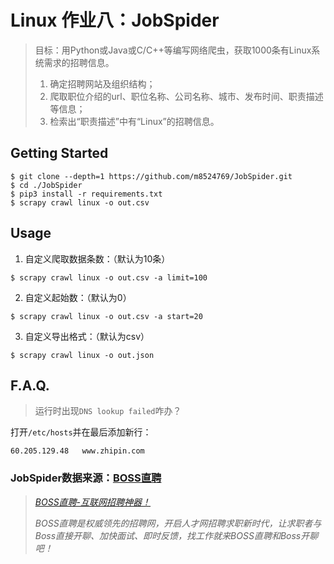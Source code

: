 # Linux 作业八：JobSpider

> 目标：用Python或Java或C/C++等编写网络爬虫，获取1000条有Linux系统需求的招聘信息。
> 1. 确定招聘网站及组织结构；
> 2. 爬取职位介绍的url、职位名称、公司名称、城市、发布时间、职责描述等信息；
> 3. 检索出“职责描述”中有“Linux”的招聘信息。

## Getting Started

```shell
$ git clone --depth=1 https://github.com/m8524769/JobSpider.git
$ cd ./JobSpider
$ pip3 install -r requirements.txt
$ scrapy crawl linux -o out.csv
```

## Usage

1.  自定义爬取数据条数：（默认为10条）

```shell
$ scrapy crawl linux -o out.csv -a limit=100
```

2.  自定义起始数：（默认为0）

```shell
$ scrapy crawl linux -o out.csv -a start=20
```

3.  自定义导出格式：（默认为csv）

```shell
$ scrapy crawl linux -o out.json
```

## F.A.Q.

> 运行时出现`DNS lookup failed`咋办？

打开`/etc/hosts`并在最后添加新行：
```
60.205.129.48   www.zhipin.com
```

### JobSpider数据来源：[BOSS直聘](https://www.zhipin.com)

> _[BOSS直聘-互联网招聘神器！](https://www.zhipin.com)_
>
> _BOSS直聘是权威领先的招聘网，开启人才网招聘求职新时代，让求职者与Boss直接开聊、加快面试、即时反馈，找工作就来BOSS直聘和Boss开聊吧！_

